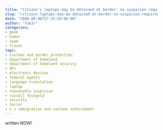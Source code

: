 ```yaml
---
title: "Citizen's laptops may be detained at border: no suspicion required"
slug: "citizens-laptops-may-be-detained-at-border-no-suspicion-required"
date: "2008-08-06T17:32:50-06:00"
author: "fak3r"
categories:
- geek
- humor
- spam
- travel
tags:
- customs and border protection
- department of homeland
- department of homeland security
- dhs
- electronic devices
- federal agents
- language translation
- laptop
- reasonable suspicion
- russell feingold
- security
- terror
- u s immigration and customs enforcement
---
```


written NOW!
